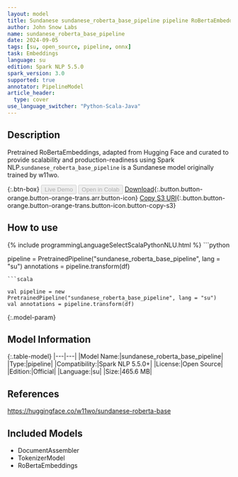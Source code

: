 ```yaml
---
layout: model
title: Sundanese sundanese_roberta_base_pipeline pipeline RoBertaEmbeddings from w11wo
author: John Snow Labs
name: sundanese_roberta_base_pipeline
date: 2024-09-05
tags: [su, open_source, pipeline, onnx]
task: Embeddings
language: su
edition: Spark NLP 5.5.0
spark_version: 3.0
supported: true
annotator: PipelineModel
article_header:
  type: cover
use_language_switcher: "Python-Scala-Java"
---
```


## Description

Pretrained RoBertaEmbeddings, adapted from Hugging Face and curated to provide scalability and production-readiness using Spark NLP.`sundanese_roberta_base_pipeline` is a Sundanese model originally trained by w11wo.

{:.btn-box}
<button class="button button-orange" disabled>Live Demo</button>
<button class="button button-orange" disabled>Open in Colab</button>
[Download](https://s3.amazonaws.com/auxdata.johnsnowlabs.com/public/models/sundanese_roberta_base_pipeline_su_5.5.0_3.0_1725573108833.zip){:.button.button-orange.button-orange-trans.arr.button-icon}
[Copy S3 URI](s3://auxdata.johnsnowlabs.com/public/models/sundanese_roberta_base_pipeline_su_5.5.0_3.0_1725573108833.zip){:.button.button-orange.button-orange-trans.button-icon.button-copy-s3}

## How to use



<div class="tabs-box" markdown="1">
{% include programmingLanguageSelectScalaPythonNLU.html %}
```python

pipeline = PretrainedPipeline("sundanese_roberta_base_pipeline", lang = "su")
annotations =  pipeline.transform(df)   

```
```scala

val pipeline = new PretrainedPipeline("sundanese_roberta_base_pipeline", lang = "su")
val annotations = pipeline.transform(df)

```
</div>

{:.model-param}
## Model Information

{:.table-model}
|---|---|
|Model Name:|sundanese_roberta_base_pipeline|
|Type:|pipeline|
|Compatibility:|Spark NLP 5.5.0+|
|License:|Open Source|
|Edition:|Official|
|Language:|su|
|Size:|465.6 MB|

## References

https://huggingface.co/w11wo/sundanese-roberta-base

## Included Models

- DocumentAssembler
- TokenizerModel
- RoBertaEmbeddings